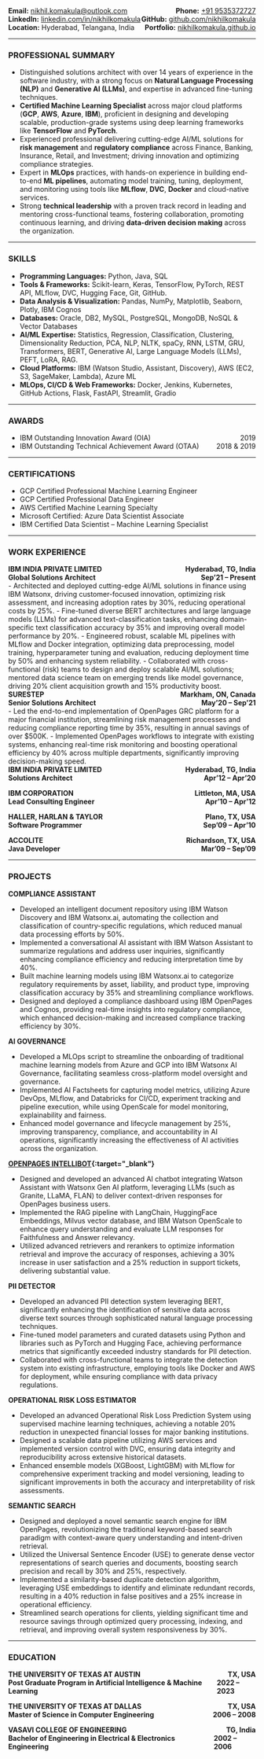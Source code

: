 <!-- # Nikhil Komakula -->
<!-- ## Global Solutions Architect (AI/ML) -->
<div style="display: flex; justify-content: space-between;"><span><b>Email:</b> <a href="mailto:nikhil.komakula@outlook.com">nikhil.komakula@outlook.com</a></span><span><b>Phone:</b> <a href="tel:+919535372727">+91 9535372727</a></span></div>
<div style="display: flex; justify-content: space-between;"><span><b>LinkedIn:</b> <a href="http://linkedin.com/in/nikhilkomakula" target="_blank">linkedin.com/in/nikhilkomakula</a></span><span><b>GitHub:</b> <a href="https://github.com/nikhilkomakula" target="_blank">github.com/nikhilkomakula</a></span></div>
<div style="display: flex; justify-content: space-between;"><span><b>Location:</b> Hyderabad, Telangana, India</span><span><b>Portfolio:</b> <a href="https://nikhilkomakula.github.io" target="_blank">nikhilkomakula.github.io</a></span></div>

---

### PROFESSIONAL SUMMARY
-	Distinguished solutions architect with over 14 years of experience in the software industry, with a strong focus on **Natural Language Processing (NLP)** and **Generative AI (LLMs)**, and expertise in advanced fine-tuning techniques.
-	**Certified Machine Learning Specialist** across major cloud platforms (**GCP**, **AWS**, **Azure**, **IBM**), proficient in designing and developing scalable, production-grade systems using deep learning frameworks like **TensorFlow** and **PyTorch**.
-	Experienced professional delivering cutting-edge AI/ML solutions for **risk management** and **regulatory compliance** across Finance, Banking, Insurance, Retail, and Investment; driving innovation and optimizing compliance strategies.
-	Expert in **MLOps** practices, with hands-on experience in building end-to-end **ML pipelines**, automating model training, tuning, deployment, and monitoring using tools like **MLflow**, **DVC**, **Docker** and cloud-native services.
-	Strong **technical leadership** with a proven track record in leading and mentoring cross-functional teams, fostering collaboration, promoting continuous learning, and driving **data-driven decision making** across the organization.

---

### SKILLS
-	**Programming Languages:** Python, Java, SQL
-	**Tools & Frameworks:** Scikit-learn, Keras, TensorFlow, PyTorch, REST API, MLflow, DVC, Hugging Face, Git, GitHub.
-	**Data Analysis & Visualization:** Pandas, NumPy, Matplotlib, Seaborn, Plotly, IBM Cognos
-	**Databases:** Oracle, DB2, MySQL, PostgreSQL, MongoDB, NoSQL & Vector Databases
-	**AI/ML Expertise:** Statistics, Regression, Classification, Clustering, Dimensionality Reduction, PCA, NLP, NLTK, spaCy, RNN, LSTM, GRU, Transformers, BERT, Generative AI, Large Language Models (LLMs), PEFT, LoRA, RAG.
-	**Cloud Platforms:** IBM (Watson Studio, Assistant, Discovery), AWS (EC2, S3, SageMaker, Lambda), Azure ML
-	**MLOps, CI/CD & Web Frameworks:** Docker, Jenkins, Kubernetes, GitHub Actions, Flask, FastAPI, Streamlit, Gradio

---

### AWARDS
- <div style="display: flex; justify-content: space-between;"><span>IBM Outstanding Innovation Award (OIA)</span><span>2019</span></div>
- <div style="display: flex; justify-content: space-between;"><span>IBM Outstanding Technical Achievement Award (OTAA)</span><span>2018 & 2019</span></div>

---

### CERTIFICATIONS
- GCP Certified Professional Machine Learning Engineer
- GCP Certified Professional Data Engineer
- AWS Certified Machine Learning Specialty
- Microsoft Certified: Azure Data Scientist Associate
- IBM Certified Data Scientist – Machine Learning Specialist

---

### WORK EXPERIENCE
<div style="display: flex; justify-content: space-between; font-weight: bold;"><span>IBM INDIA PRIVATE LIMITED</span><span>Hyderabad, TG, India</span></div>
<div style="display: flex; justify-content: space-between; font-weight: bold;"><span>Global Solutions Architect</span><span>Sep’21 – Present</span></div>   	
-	Architected and deployed cutting-edge AI/ML solutions in finance using IBM Watsonx, driving customer-focused innovation, optimizing risk assessment, and increasing adoption rates by 30%, reducing operational costs by 25%.
-	Fine-tuned diverse BERT architectures and large language models (LLMs) for advanced text-classification tasks, enhancing domain-specific text classification accuracy by 35% and improving overall model performance by 20%.
-	Engineered robust, scalable ML pipelines with MLflow and Docker integration, optimizing data preprocessing, model training, hyperparameter tuning and evaluation, reducing deployment time by 50% and enhancing system reliability.
-	Collaborated with cross-functional (risk) teams to design and deploy scalable AI/ML solutions; mentored data science team on emerging trends like model governance, driving 20% client acquisition growth and 15% productivity boost.

<div style="display: flex; justify-content: space-between; font-weight: bold;"><span>SURESTEP</span><span>Markham, ON, Canada </span></div>
<div style="display: flex; justify-content: space-between; font-weight: bold;"><span>Senior Solutions Architect</span><span>May’20 – Sep’21</span></div>   	
-	Led the end-to-end implementation of OpenPages GRC platform for a major financial institution, streamlining risk management processes and reducing compliance reporting time by 35%, resulting in annual savings of over $500K.
-	Implemented OpenPages workflows to integrate with existing systems, enhancing real-time risk monitoring and boosting operational efficiency by 40% across multiple departments, significantly improving decision-making speed. 

<div style="display: flex; justify-content: space-between; font-weight: bold;"><span>IBM INDIA PRIVATE LIMITED</span><span>Hyderabad, TG, India</span></div>
<div style="display: flex; justify-content: space-between; font-weight: bold; margin-bottom: 1em"><span>Solutions Architect</span><span>Apr’12 – Apr’20</span></div>
<div style="display: flex; justify-content: space-between; font-weight: bold;"><span>IBM CORPORATION</span><span>Littleton, MA, USA</span></div>
<div style="display: flex; justify-content: space-between; font-weight: bold; margin-bottom: 1em"><span>Lead Consulting Engineer</span><span>Apr’10 – Apr’12</span></div>
<div style="display: flex; justify-content: space-between; font-weight: bold;"><span>HALLER, HARLAN & TAYLOR</span><span>Plano, TX, USA</span></div>
<div style="display: flex; justify-content: space-between; font-weight: bold; margin-bottom: 1em"><span>Software Programmer</span><span>Sep’09 – Apr’10</span></div>
<div style="display: flex; justify-content: space-between; font-weight: bold;"><span>ACCOLITE</span><span>Richardson, TX, USA</span></div>
<div style="display: flex; justify-content: space-between; font-weight: bold; margin-bottom: 1em"><span>Java Developer</span><span>Mar’09 – Sep’09</span></div>

---

### PROJECTS

**COMPLIANCE ASSISTANT**
-	Developed an intelligent document repository using IBM Watson Discovery and IBM Watsonx.ai, automating the collection and classification of country-specific regulations, which reduced manual data processing efforts by 50%.
-	Implemented a conversational AI assistant with IBM Watson Assistant to summarize regulations and address user inquiries, significantly enhancing compliance efficiency and reducing interpretation time by 40%.
-	Built machine learning models using IBM Watsonx.ai to categorize regulatory requirements by asset, liability, and product type, improving classification accuracy by 35% and streamlining compliance workflows.
-	Designed and deployed a compliance dashboard using IBM OpenPages and Cognos, providing real-time insights into regulatory compliance, which enhanced decision-making and increased compliance tracking efficiency by 30%.

**AI GOVERNANCE**
-	Developed a MLOps script to streamline the onboarding of traditional machine learning models from Azure and GCP into IBM Watsonx AI Governance, facilitating seamless cross-platform model oversight and governance.
-	Implemented AI Factsheets for capturing model metrics, utilizing Azure DevOps, MLflow, and Databricks for CI/CD, experiment tracking and pipeline execution, while using OpenScale for model monitoring, explainability and fairness.
-	Enhanced model governance and lifecycle management by 25%, improving transparency, compliance, and accountability in AI operations, significantly increasing the effectiveness of AI activities across the organization.

**[OPENPAGES INTELLIBOT](https://github.com/nikhilkomakula/llm-rag-op-chatbot){:target="_blank"}**
- Designed and developed an advanced AI chatbot integrating Watson Assistant with Watsonx Gen AI platform,
leveraging LLMs (such as Granite, LLaMA, FLAN) to deliver context-driven responses for OpenPages business users.
- Implemented the RAG pipeline with LangChain, HuggingFace Embeddings, Milvus vector database, and IBM Watson
OpenScale to enhance query understanding and evaluate LLM responses for Faithfulness and Answer relevancy.
- Utilized advanced retrievers and rerankers to optimize information retrieval and improve the accuracy of responses,
achieving a 30% increase in user satisfaction and a 25% reduction in support tickets, delivering substantial value.

**PII DETECTOR**
-	Developed an advanced PII detection system leveraging BERT, significantly enhancing the identification of sensitive data across diverse text sources through sophisticated natural language processing techniques.
-	Fine-tuned model parameters and curated datasets using Python and libraries such as PyTorch and Hugging Face, achieving performance metrics that significantly exceeded industry standards for PII detection.
-	Collaborated with cross-functional teams to integrate the detection system into existing infrastructure, employing tools like Docker and AWS for deployment, while ensuring compliance with data privacy regulations.

**OPERATIONAL RISK LOSS ESTIMATOR**
-	Developed an advanced Operational Risk Loss Prediction System using supervised machine learning techniques, achieving a notable 20% reduction in unexpected financial losses for major banking institutions.
-	Designed a scalable data pipeline utilizing AWS services and implemented version control with DVC, ensuring data integrity and reproducibility across extensive historical datasets.
-	Enhanced ensemble models (XGBoost, LightGBM) with MLflow for comprehensive experiment tracking and model versioning, leading to significant improvements in both the accuracy and interpretability of risk assessments.

**SEMANTIC SEARCH**
- Designed and deployed a novel semantic search engine for IBM OpenPages, revolutionizing the traditional keyword-based search paradigm with context-aware query understanding and intent-driven retrieval.
- Utilized the Universal Sentence Encoder (USE) to generate dense vector representations of search queries and documents, boosting search precision and recall by 30% and 25%, respectively.
- Implemented a similarity-based duplicate detection algorithm, leveraging USE embeddings to identify and eliminate redundant records, resulting in a 40% reduction in false positives and a 25% increase in operational efficiency.
- Streamlined search operations for clients, yielding significant time and resource savings through optimized query processing, indexing, and retrieval, and improving overall system responsiveness by 30%.

---

### EDUCATION

<div style="display: flex; justify-content: space-between; font-weight: bold;"><span>THE UNIVERSITY OF TEXAS AT AUSTIN</span><span>TX, USA</span></div>
<div style="display: flex; justify-content: space-between; font-weight: bold; margin-bottom: 1em"><span>Post Graduate Program in Artificial Intelligence & Machine Learning</span><span>2022 – 2023</span></div>
<div style="display: flex; justify-content: space-between; font-weight: bold;"><span>THE UNIVERSITY OF TEXAS AT DALLAS</span><span>TX, USA</span></div>
<div style="display: flex; justify-content: space-between; font-weight: bold; margin-bottom: 1em"><span>Master of Science in Computer Engineering</span><span>2006 – 2008</span></div>
<div style="display: flex; justify-content: space-between; font-weight: bold;"><span>VASAVI COLLEGE OF ENGINEERING</span><span>TG, India</span></div>
<div style="display: flex; justify-content: space-between; font-weight: bold;"><span>Bachelor of Engineering in Electrical & Electronics Engineering</span><span>2002 – 2006</span></div>
